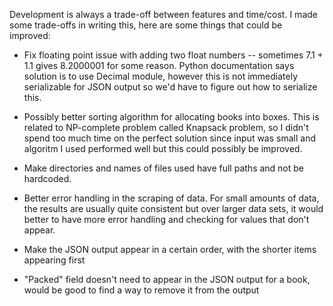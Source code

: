 Development is always a trade-off between features and time/cost. I made some trade-offs in writing this, here are some things that could be improved: 

- Fix floating point issue with adding two float numbers -- sometimes 7.1 + 1.1 gives
8.2000001 for some reason. Python documentation says solution is to use Decimal module,
however this is not immediately serializable for JSON output so we'd have to figure out how to serialize this. 

- Possibly better sorting algorithm for allocating books into boxes. This is related to NP-complete problem called Knapsack problem, so I didn't spend too much time on the perfect solution since input was small and algoritm I used performed well but this could possibly be improved. 

- Make directories and names of files used have full paths and not be hardcoded. 

- Better error handling in the scraping of data. For small amounts of data, the results
are usually quite consistent but over larger data sets, it would better to have more error handling and checking for values that don't appear. 

- Make the JSON output appear in a certain order, with the shorter items appearing first

- "Packed" field doesn't need to appear in the JSON output for a book, would be good to find a way to remove it from the output